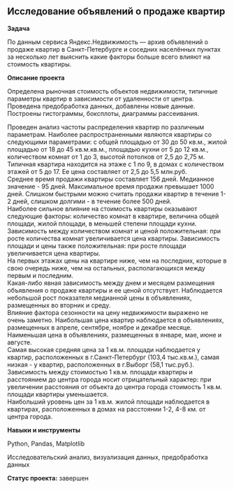 ## Исследование объявлений о продаже квартир


**Задача**   

По данным сервиса Яндекс.Недвижимость — архив объявлений о продаже квартир в Санкт-Петербурге и соседних населённых пунктах за несколько лет выяснить какие факторы больше всего влияют на стоимость квартиры.


**Описание проекта**

Определена рыночная стоимость объектов недвижимости, типичные параметры квартир в зависимости от удаленности от центра. Проведена предобработка данных, добавлены новые данные. Построены гистограммы, боксплоты, диаграммы рассеивания.

Проведен анализ частоты распределения квартир по различным параметрам. Наиболее распространенными являются квартиры со следующими параметрами: с общей площадью от 30 до 50 кв.м., жилой площадью от 18 до 45 кв.м.кв.м., площадью кухни от 5 до 12 кв.м., количеством комнат от 1 до 3, высотой потолков от 2,5 до 2,75 м.  
Типичная квартира находится на этаже с 1 по 9, в домах с количеством этажей от 5 до 17. Ее цена составляет от 2,5 до 5,5 млн.руб.  
Среднее время продажи квартиры составляет 156 дней. Медианное значение - 95 дней. Максимальное время продажи превышает 1000 дней. Слишком быстрыми можно считать продажи квартир в течение 1-2 дней, слишком долгими - в течение более 500 дней.  
Наиболее сильное влияние на стоимость квартиры оказывают следующие факторы: количество комнат в квартире, величина общей площади, жилой площади, в меньшей степени площади кухни. Зависимость между количеством комнат и ценой положительная: при росте количества комнат увеличивается цена квартиры. Зависимость площади и цены также положительная: при росте площади увеличивается цена квартиры.  
На первых этажах цены на квартире ниже, чем на последних, которые в свою очередь ниже, чем на остальных, располагающихся между первым и последним.   
Какая-либо явная зависимость между днем и месяцем размещения объявления о продаже квартиры и ее ценой отсутствует. Наблюдается небольшой рост показателя медианной цены в объявлениях, размещенных во вторник и среду.  
Влияние фактора сезонности на цену недвижимости выражено не очень заметно. Наибольшая цена квартир наблюдается в объявлениях, размещенных в апреле, сентябре, ноябре и декабре месяце. Наименьшая цена в объявлениях, размещенных в январе, мае, июне и августе.    
Самая высокая средняя цена за 1 кв.м. площади наблюдается у квартир, расположенных в г.Санкт-Петербург (103,4 тыс.кв.м.), самая низкая - у квартир, расположенных в г.Выборг (58,1 тыс.руб.).  
Зависимость между стоимостью 1 кв.м. площади квартиры и расстоянием до центра города носит отрицательный характер: при увеличении расстояния от объекта до центра города стоимость 1 кв.м. площади квартиры уменьшается.  
Наибольший уровень цен за 1 кв.м. жилой площади наблюдается в квартирах, расположенных в домах на расстоянии 1-2, 4-8 км. от центра города.  


**Навыки и инструменты**  

Python, Pandas,  Matplotlib

Исследовательский анализ, визуализация данных, предобработка данных 


**Статус проекта:** завершен